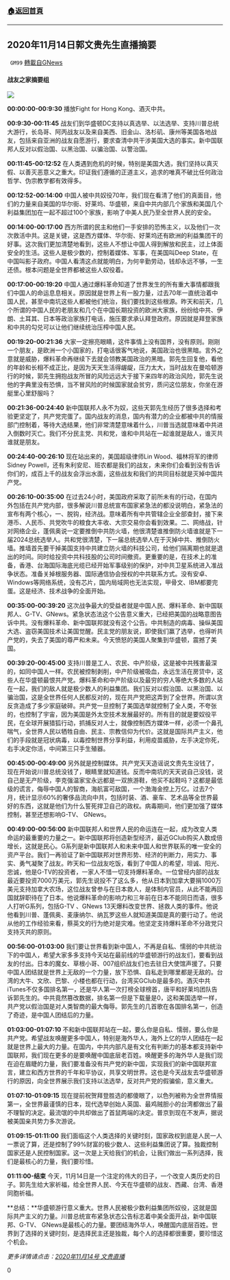 ###  [:house:返回首頁](https://github.com/ourhimalayas/txt)
---

## 2020年11月14日郭文贵先生直播摘要
` GM99` [轉載自GNews](https://gnews.org/zh-hans/561309/)

#### **战友之家摘要组**

![](https://gnews-media-offload.s3.amazonaws.com/wp-content/uploads/2020/11/15083434/Auto-saved-1.png)

**00:00:00-00:9:30** 播放Fight for Hong Kong、酒灭中共。

**00:9:30-00:11:45** 战友们到华盛顿DC支持以真选举、以法选举、支持川普总统大游行，长岛哥、阿丙战友以及来自美西、旧金山、洛杉矶、康州等美国各地战友，包括来自亚洲的战友自愿游行，要求查清中共干涉美国大选的事实。新中国联邦人反对以假治国、以黑治国、以骗治国、以警治国。

**00:11:45-00:12:52** 在人类遇到危机的时候，特别是美国大选，我们坚持以真灭假、以善灭恶意义之重大。印证我们遵循的正道主义，追求的唯真不破比任何政治哲学、伪宗教学都有效得多。

**00:12:52-00:14:00** 中国人被中共奴役70年，我们现在看清了他们的真面目，他们的力量来自美国的华尔街、好莱坞、华盛顿，来自中共内部几个家族和美国几个利益集团加在一起不超过100个家族，影响了中美人民乃至全世界人民的安全。

**00:14:00-00:17:00** 西方所谓的民主和他们一手安排的恐怖主义，以及他们一次次救活中共。这是关键，这是西方媒体、华尔街、好莱坞还有欧洲的利益集团干的好事。这次我们更加清楚地看到，这些人不想让中国人得到解放和民主，过上体面安全的生活。这些人是极少数的，控制着媒体、军事，在美国叫Deep State，在中国叫影子政府。中国人看清这点就能明白，为何辛勤劳动，钱却永远不够，一生还债。根本问题是全世界都被这些人奴役着。

**00:17:00-00:19:20** 中国人通过爆料革命知道了世界发生的所有重大事情都跟我们中国人的命运息息相关。原因就是世界上有一股力量，过去70年一直统治着中国人民，甚至中南坑这些人都被他们统治，我们要找到这些根源。昨天和前天，几个所谓的中国人民的老朋友和几个在中国长期投资的欧洲大家族，纷纷给中共、伊朗、土耳其、日本等政治家族打电话，施压要求承认拜登政府。原因就是拜登家族和中共的勾兑可以让他们继续统治压榨中国人民。

**00:19:20-00:21:36** 大家一定擦亮眼睛，这件事情上没有国界，没有原则。刚刚一个朋友，是欧洲一个小国家的，打电话很客气地说，美国政治也很黑暗。言外之意就是威胁，爆料革命再继续下去就会领教美国政治的黑暗。郭先生回复他，看他的年龄和长相不成正比，是因为天天生活得龌龊，压力太大，当时战友在曼哈顿游行的时候，郭先生拥抱战友所冒的风险远远大于接下来四年的政治风险，郭先生说他的字典里没有恐惧，当不冒风险的时候国家就会贫穷，质问这位朋友，你坐在游艇里心里舒服吗？

**00:21:36-00:24:40** 新中国联邦人永不为奴，这些天郭先生经历了很多选择和考验更坚定了，共产党完蛋了。国内战友的消息，国内有潜力的企业都被中共的情报部门控制着，等待大选结果，他们非常清楚意味着什么，川普当选就意味着中共进入倒数时灭亡。我们不分民主党、共和党，谁和中共站在一起谁就是敌人，谁灭共谁就是朋友。

**00:24:40-00:26:10** 现在站出来的，美国超级律师Lin Wood、福林将军的律师Sidney Powell，还有朱利安尼、班农都是我们的战友，未来你们会看到没有告诉你们的，成百上千的战友会浮出水面，这些战友和我们的共同目标就是灭掉中国共产党。

**00:26:10-00:35:00** 在过去24小时，美国政府采取了前所未有的行动，在国内外包括在共产党内部，很多解说川普总统宣布国家紧急法的都没说明白，紧急法的宣布有两个核心，一、脱钩，经济战。意味着所有中共管辖企业全部查封，接下来港币、人民币、共党吹牛的粮食大丰收、大宗交易你会看到效果。二、网络战，针对网络企业，蓬佩奥说一定要推倒中共防火墙，他很清楚谁推倒防火墙谁就是下一届2024总统选举人。共和党很清楚，下一届总统选举人在于灭掉中共、推倒防火墙。推墙首先要干掉美国支持中共建立防火墙的科技公司，给他们隔离期也就是退出的时间。同时给投资中共科技股的公司时间撤资。更重要的是，在技术上的准备，香港、台海国际海底光缆已经开始军事级别的保护，对中共卫星系统进入准战争状态。准备关掉根服务器、国际通信协会授权的中共联系方式。没有安卓、Windows等网络系统，没有芯片，国内局域网也无法实现，甲骨文、IBM都要完蛋。这是经济、技术战争的全面开始。

**00:35:00-00:39:20** 这次战争最大的受益者就是中国人民、爆料革命、新中国联邦人、G-TV、GNews。紧急状态法这个公告意义重大，已经把美国的战略意图告诉中共。没有爆料革命、新中国联邦就没有这个公告。中共制造的病毒、操纵美国大选、盗窃美国技术让美国觉醒。民主党的朋友说，即使我们赢了选举，也得听共产党的，失去了美国的尊严和未来。今天愤怒的美国人聚集到华盛顿，震撼了美国。

**00:39:20-00:45:00** 支持川普是工人、农民、中产阶级，这是被中共残害最深的，如同中国人一样。农民被控制剥削，中产阶级被吸血，永远生活在房贷中，这些人在华盛顿最恨共产党。爆料革命和中产阶级以及最穷的穷人等绝大多数的人站在一起，我们的敌人就是极少数人的利益集团。我们反对以假治国、以黑治国、以骗治国，这是全世界任何人民都反对的，现在共产党把这弄到了全世界。所谓以贪反贪造成了多少家庭破碎。共产党一旦控制了美国选举就控制了全人类，不夸张的，也控制了宇宙，因为美国是外太空技术发展最好的。所有目的就是要奴役平民，在全球开展猎狐行动，抓捕反对人士，就像控制西方媒体一样，必须一个鼻孔喘气，全世界人民以牺牲自由、民主、宗教信仰为代价。这就是国际共产主义，他们的手段就是冠状病毒，以毒控制世界分享利益，利用疫苗威胁，左手决定你死，右手决定你活，中间第三只手生殖器。

**00:45:00-00:49:00** 另外就是控制媒体。共产党天天造谣说文贵先生没钱了，现在开始说川普总统没钱了，眼睛里就知道钱。反而中南坑的天天说自己没钱，说自己是无产阶级，李克强温家宝永远都是一双旅游鞋，他买不起鞋吗？这都是最低级的谎言，侮辱中国人的智商，海航富可敌国，一个渤海金控上万亿。过去7个月，统计显示60%的奢侈品流向中共，包括时装、酒、豪车、艺术品等全世界最好的东西，这就是他们为什么誓死捍卫自己的政权。病毒期间，他们更加强了媒体控制，甚至还想影响G-TV、 GNews。

**00:49:00-00:56:00** 新中国联邦人和世界人民的命运连在一起，成为改变人类命运的最重要的力量之一。新中国联邦将创造新型经济，最近GClub购买人数成倍增长，这就是民心。G系列是新中国联邦人和未来中国人和世界联系的唯一安全的资产平台。我们一再验证了新中国联邦对世界形势、经济的判断力，用实力、事实、勇气凝聚了战友。昨天和一位战友吃饭，看到了中国人的希望，坦诚、阳光、忠诚，他是G-TV的投资者，一家人不惜一切支持爆料革命。一位曾经内部的战友最近要投资7000万美元，郭先生说投不了这么多，他从日本到加拿大要捐1000万美元支持加拿大农场，这位战友曾参与在日本救人，是体制内官员，从此不能再回国就辞职待在了日本。他说爆料革命的影响力和三年前在日本不能同日而语，很多人打听G系列，包括G-TV 、GNews 13天爆料改变世界、拯救人类的事件。他说他看到川普、蓬佩奥、麦康纳尔、纳瓦罗这些人就知道美国是真的要行动了。他说从他的工作经验来看，蔡英文的行为绝对是灾难。他坚定支持爆料革命不分政党只支持灭共的原则。

**00:56:00-01:03:00** 我们要让世界看到新中国人，不再是自私、懦弱的中共统治下的中国人，希望大家多多支持今天站在最前线的华盛顿游行的战友们，要看到战友的付出。日本的魔女、草根小哥、007组织战友们也去驻日大使馆声援了。只要中国人团结就是世界上无敌的一个力量，放下恐惧、自私走到哪里都是无敌的。台湾的大牛、文欣、巴黎、小楼也都在行动，台湾买GClub是最多的。酒灭中共iTunes不仅多国排名第一，还是华人第一次打榜全球榜首，唐平和好莱坞团队告诉郭先生的。中共竟然篡改数据，排名第一但是下载量是0，这和美国选举一样，共产党以假治国是对人类智商的最大侮辱。郭先生的几首歌在各国排名第一，创造了奇迹，是中国人团结后的力量。

**01:03:00-01:07:10** 不和新中国联邦站在一起，要么你是自私、懦弱，要么你是共产党。希望战友唤醒更多中国人，特别是海外华人，海外上亿的华人团结在一起就是世界上最大的力量。在国内，中共内部凡是有文化有判断力的基本都支持新中国联邦，我们现在更多的是要唤醒中国底层老百姓。唤醒更多的海外华人是我们现在迫在眉睫的力量，我们要准备没有共产党的新中国，实现我们的新中国联邦宣言，建立和西方世界的千年和平协议，共享文明世界。这也是今天战友去华盛顿游行的原因，向全世界展示我们支持以法选举，反对共产党的假骗偷，意义重大。

**01:07:10-01:09:15** 现在提前祝贺拜登胜选的都傻眼了，以色列被称为全世界情报第一，全世界最谨慎的日本，现代选举创始人英国、最鸡贼胆小的台湾都做出了最不理智的决定。最流氓的中共却做出了首鼠两端的决定。普京到现在不发声，据说被美国亲共势力多次游说。

**01:09:15-01:11:00** 我们面临这个人类选择的关键时刻，国家政权到底是人民一人一票说了算，还是控制了99%财富的极少数人、这些利益集团说了算。独裁控制国家还是人民控制国家。这一次是上天给我们的机会，让我们做出一系列选择，我们是最核心的力量，我们要珍惜。

**01:11:00-结束** 今天，11月14日是一个注定的伟大的日子，一个改变人类历史的日子。郭先生给大家祈福，给全世界人民、今天在华盛顿的战友、西藏、台湾、香港同胞祈福。

**总结：**华盛顿游行意义重大。世界人民被极少数利益集团所奴役，这就是国际共产主义的力量。川普总统宣布紧急状态公告标志着中美全面开战，新中国联邦、G-TV、 GNews是最核心的力量。要团结海外华人，唤醒国内底层百姓。世界到了选择的关键时刻，是选择民主还是独裁，每个人的选择都很重要，要珍惜这个机会。

*更多详情请点击：[2020年11月14号 文贵直播](https://gtv.org/video/id=5fac5324bd0d464fadff4dfb)*

0
